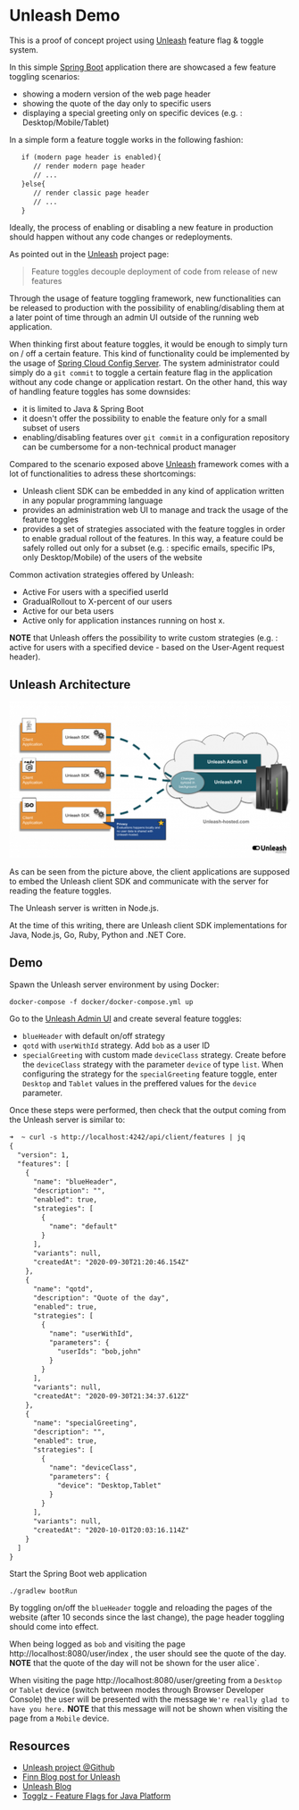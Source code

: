 Unleash Demo
============

This is a proof of concept project using [Unleash](https://github.com/Unleash/unleash)
feature flag & toggle system.

In this simple [Spring Boot](https://spring.io/projects/spring-boot)
application there are showcased a few feature toggling scenarios:

- showing a modern version of the web page header
- showing the quote of the day only to specific users
- displaying a special greeting only on specific devices (e.g. : Desktop/Mobile/Tablet)
  
In a simple form a feature toggle works in the following fashion:

```
   if (modern page header is enabled){
      // render modern page header
      // ...
   }else{
      // render classic page header
      // ...
   }
``` 

Ideally, the process of enabling or disabling a new feature in production
should happen without any code changes or redeployments.

As pointed out in the [Unleash](https://github.com/Unleash/unleash) project page:

> Feature toggles decouple deployment of code from release of new features

Through the usage of feature toggling framework, new functionalities can be released to
production with the possibility of enabling/disabling them at a later point of
time through an admin UI outside of the running web application.

When thinking first about feature toggles, it would be enough to 
simply turn on / off a certain feature.
This kind of functionality could be implemented by the usage 
of [Spring Cloud Config Server](https://cloud.spring.io/spring-cloud-config/multi/multi__spring_cloud_config_server.html).
The system administrator could simply do a `git commit` to toggle a certain feature flag
in the application without any code change or application restart.
On the other hand, this way of handling feature toggles has some downsides:

- it is limited to Java & Spring Boot
- it doesn't offer the possibility to enable the feature only for a small subset of users
- enabling/disabling features over `git commit` in a configuration repository can be cumbersome 
for a non-technical product manager  

Compared to the scenario exposed above [Unleash](https://github.com/Unleash/unleash)
framework comes with a lot of functionalities to adress these shortcomings:
 
- Unleash client SDK can be embedded in any kind of application written in any popular programming language
- provides an administration web UI to manage and track the usage of the feature toggles 
- provides a set of strategies associated with the feature toggles in order to enable gradual rollout of the features.
In this way, a feature could be safely rolled out only for a subset (e.g. : specific emails, specific IPs, 
only Desktop/Mobile) of the users of the website
 
  
Common activation strategies offered by Unleash:

- Active For users with a specified userId
- GradualRollout to X-percent of our users
- Active for our beta users
- Active only for application instances running on host x.  

**NOTE** that Unleash offers the possibility to write custom strategies (e.g. : active for users with a specified device - based
on the User-Agent request header).

## Unleash Architecture

![Unleash architecture](img/unleash-architecture.png)


As can be seen from the picture above, the client applications are supposed to embed the Unleash client SDK
and communicate with the server for reading the feature toggles.

The Unleash server is written in Node.js.

At the time of this writing, there are Unleash client SDK implementations for Java, Node.js, Go, Ruby, Python and .NET Core.  


## Demo

Spawn the Unleash server environment by using Docker:

```
docker-compose -f docker/docker-compose.yml up
```

Go to the [Unleash Admin UI](http://localhost:4242/) and create several feature toggles:

- `blueHeader` with default on/off strategy
- `qotd` with `userWithId` strategy. Add `bob` as a user ID 
- `specialGreeting` with custom made `deviceClass` strategy. Create before the `deviceClass` strategy with the parameter `device` of type `list`.
When configuring the strategy for the `specialGreeting` feature toggle, enter `Desktop` and `Tablet` values in the preffered values for the `device` parameter.

Once these steps were performed, then check that the output coming from the Unleash server is similar to:

```
➜  ~ curl -s http://localhost:4242/api/client/features | jq
{
  "version": 1,
  "features": [
    {
      "name": "blueHeader",
      "description": "",
      "enabled": true,
      "strategies": [
        {
          "name": "default"
        }
      ],
      "variants": null,
      "createdAt": "2020-09-30T21:20:46.154Z"
    },
    {
      "name": "qotd",
      "description": "Quote of the day",
      "enabled": true,
      "strategies": [
        {
          "name": "userWithId",
          "parameters": {
            "userIds": "bob,john"
          }
        }
      ],
      "variants": null,
      "createdAt": "2020-09-30T21:34:37.612Z"
    },
    {
      "name": "specialGreeting",
      "description": "",
      "enabled": true,
      "strategies": [
        {
          "name": "deviceClass",
          "parameters": {
            "device": "Desktop,Tablet"
          }
        }
      ],
      "variants": null,
      "createdAt": "2020-10-01T20:03:16.114Z"
    }
  ]
}

```

Start the Spring Boot web application

```
./gradlew bootRun
```

By toggling on/off the `blueHeader` toggle and reloading the pages of the website (after 10 seconds since the last change),
the page header toggling should come into effect.

When being logged as `bob` and visiting the page http://localhost:8080/user/index , the user should see the quote of the day.
**NOTE** that the quote of the day will not be shown for the user alice`.

When visiting the page http://localhost:8080/user/greeting from a `Desktop` or `Tablet` device (switch between modes through Browser
Developer Console) the user will be presented with the message `We're really glad to have you here.`
**NOTE** that this message will not be shown when visiting the page from a `Mobile` device.


## Resources 

- [Unleash project @Github](https://github.com/Unleash/unleash)
- [Finn Blog post for Unleash](https://schibsted.com/blog/unleash-features-gradually/)
- [Unleash Blog](https://medium.com/unleash-hosted)
- [Togglz - Feature Flags for Java Platform](https://www.togglz.org/)
